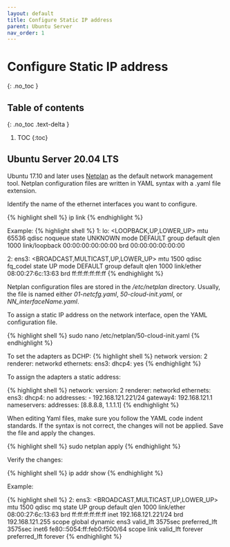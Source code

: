 ```yaml
---
layout: default
title: Configure Static IP address
parent: Ubuntu Server
nav_order: 1
---
```


# Configure Static IP address
{: .no_toc }

## Table of contents
{: .no_toc .text-delta }

1. TOC
{:toc}

## Ubuntu Server 20.04 LTS

Ubuntu 17.10 and later uses [Netplan](https://netplan.io/) as the default network management tool. Netplan configuration files are written in YAML syntax with a .yaml file extension.

Identify the name of the ethernet interfaces you want to configure.

{% highlight shell %}
ip link
{% endhighlight %}

Example:
{% highlight shell %}
1: lo: <LOOPBACK,UP,LOWER_UP> mtu 65536 qdisc noqueue state UNKNOWN mode DEFAULT group default qlen 1000
    link/loopback 00:00:00:00:00:00 brd 00:00:00:00:00:00

2: ens3: <BROADCAST,MULTICAST,UP,LOWER_UP> mtu 1500 qdisc fq_codel state UP mode DEFAULT group default qlen 1000
    link/ether 08:00:27:6c:13:63 brd ff:ff:ff:ff:ff:ff
{% endhighlight %}

Netplan configuration files are stored in the */etc/netplan* directory. Usually, the file is named either *01-netcfg.yaml*, *50-cloud-init.yaml*, or *NN_interfaceName.yaml*.

To assign a static IP address on the network interface, open the YAML configuration file.

{% highlight shell %}
sudo nano /etc/netplan/50-cloud-init.yaml
{% endhighlight %}

To set the adapters as DCHP:
{% highlight shell %}
network
    version: 2
    renderer: networkd
    ethernets:
        ens3:
            dhcp4: yes
{% endhighlight %}

To assign the adapters a static address:

{% highlight shell %}
network:
    version: 2
    renderer: networkd
    ethernets:
        ens3:
            dhcp4: no
            addresses:
                - 192.168.121.221/24
            gateway4: 192.168.121.1
            nameservers:
                addresses: [8.8.8.8, 1.1.1.1]
{% endhighlight %}

When editing Yaml files, make sure you follow the YAML code indent standards. If the syntax is not correct, the changes will not be applied.
Save the file and apply the changes.

{% highlight shell %}
sudo netplan apply
{% endhighlight %}

Verify the changes:

{% highlight shell %}
ip addr show
{% endhighlight %}

Example:

{% highlight shell %}
2: ens3: <BROADCAST,MULTICAST,UP,LOWER_UP> mtu 1500 qdisc mq state UP group default qlen 1000
    link/ether 08:00:27:6c:13:63 brd ff:ff:ff:ff:ff:ff
    inet 192.168.121.221/24 brd 192.168.121.255 scope global dynamic ens3
       valid_lft 3575sec preferred_lft 3575sec
    inet6 fe80::5054:ff:feb0:f500/64 scope link
       valid_lft forever preferred_lft forever
{% endhighlight %}
